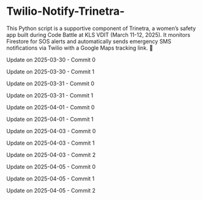 # Twilio-Notify-Trinetra-
  This Python script is a supportive component of Trinetra, a women’s safety app built during Code Battle at KLS VDIT (March 11-12, 2025). It monitors Firestore for SOS alerts and automatically sends emergency SMS notifications via Twilio with a Google Maps tracking link. 🚀

Update on 2025-03-30 - Commit 0

Update on 2025-03-30 - Commit 1

Update on 2025-03-31 - Commit 0

Update on 2025-03-31 - Commit 1

Update on 2025-04-01 - Commit 0

Update on 2025-04-01 - Commit 1

Update on 2025-04-03 - Commit 0

Update on 2025-04-03 - Commit 1

Update on 2025-04-03 - Commit 2

Update on 2025-04-05 - Commit 0

Update on 2025-04-05 - Commit 1

Update on 2025-04-05 - Commit 2
